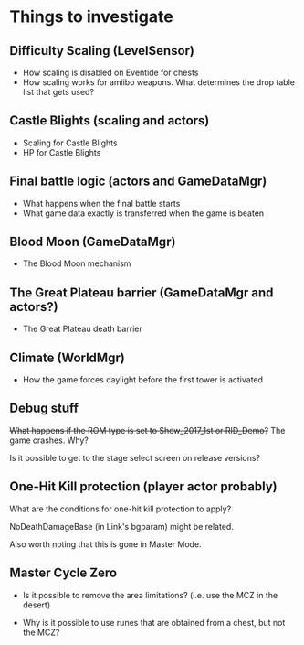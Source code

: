 # Things to investigate

## Difficulty Scaling (LevelSensor)
- How scaling is disabled on Eventide for chests
- How scaling works for amiibo weapons. What determines the drop table list that gets used?

## Castle Blights (scaling and actors)
- Scaling for Castle Blights
- HP for Castle Blights

## Final battle logic (actors and GameDataMgr)
- What happens when the final battle starts
- What game data exactly is transferred when the game is beaten

## Blood Moon (GameDataMgr)
- The Blood Moon mechanism

## The Great Plateau barrier (GameDataMgr and actors?)
- The Great Plateau death barrier

## Climate (WorldMgr)
- How the game forces daylight before the first tower is activated

## Debug stuff
~~What happens if the ROM type is set to Show_2017_1st or RID_Demo?~~ The game crashes. Why?

Is it possible to get to the stage select screen on release versions?

## One-Hit Kill protection (player actor probably)
What are the conditions for one-hit kill protection to apply?

NoDeathDamageBase (in Link's bgparam) might be related.

Also worth noting that this is gone in Master Mode.

## Master Cycle Zero
- Is it possible to remove the area limitations? (i.e. use the MCZ in the desert)

- Why is it possible to use runes that are obtained from a chest, but not the MCZ?
